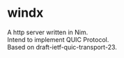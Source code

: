 # windx
A http server written in Nim. \
Intend to implement QUIC Protocol. \
Based on draft-ietf-quic-transport-23.